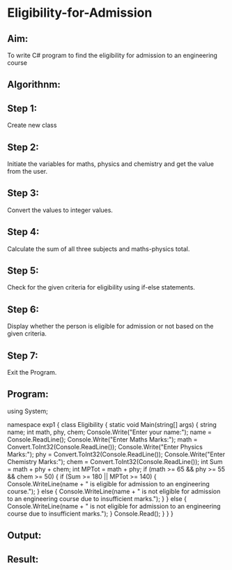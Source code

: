 # Eligibility-for-Admission

## Aim:
To write C# program to find the eligibility for admission to an engineering course

## Algorithnm:
## Step 1:
Create new class

## Step 2:
Initiate the variables for maths, physics and chemistry and get the value from the user.

## Step 3:
Convert the values to integer values.

## Step 4:
Calculate the sum of all three subjects and maths-physics total.

## Step 5:
Check for the given criteria for eligibility using if-else statements.

## Step 6:
Display whether the person is eligible for admission or not based on the given criteria.

## Step 7:
Exit the Program.

## Program:
using System;

namespace exp1
{
    class Eligibility
    {
        static void Main(string[] args)
        {
            string name;
            int math, phy, chem;
            Console.Write("Enter your name:");
            name = Console.ReadLine();
            Console.Write("Enter Maths Marks:");
            math = Convert.ToInt32(Console.ReadLine());
            Console.Write("Enter Physics Marks:");
            phy = Convert.ToInt32(Console.ReadLine());
            Console.Write("Enter Chemistry Marks:");
            chem = Convert.ToInt32(Console.ReadLine());
            int Sum = math + phy + chem;
            int MPTot = math + phy;
            if (math >= 65 && phy >= 55 && chem >= 50)
            {
                if (Sum >= 180 || MPTot >= 140)
                {
                    Console.WriteLine(name + " is eligible for admission to an engineering course.");
                }
                else
                {
                    Console.WriteLine(name + " is not eligible for admission to an engineering course due to insufficient marks.");
                }
            }
            else
            {
                Console.WriteLine(name + " is not eligible for admission to an engineering course due to insufficient marks.");
            }
            Console.Read();
        }
    }
}

## Output:



## Result:
